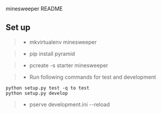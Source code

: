 minesweeper README

Set up
------

>- mkvirtualenv minesweeper

>- pip install pyramid

>- pcreate -s starter minesweeper

>- Run following commands for test and development
```
python setup.py test -q to test
python setup.py develop
```
>- pserve development.ini --reload